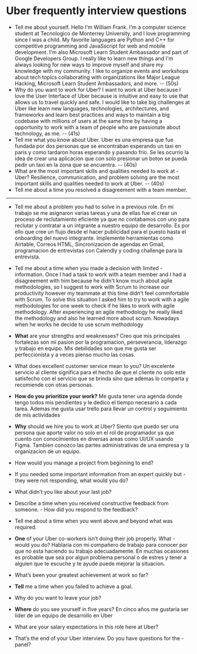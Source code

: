 # Uber frequently interview questions
- Tell me about yourself.
Hello I'm William Frank. I'm a computer science student at Tecnologico de Monterrey University, and I love programming since I was a child. My favorite languages are Python and C++ for competitive programming and JavaSscript for web and mobile development. I'm also Microsoft Learn Student Ambassador and part of Google Developers Group. I really like to learn new things and I'm always looking for new ways to improve myself and share my knowledge with my community. I like to organize events and workshops about tech topics collaborating with organizations like Major League Hacking, Microsoft Learn Student Ambassadors, and more. -- (50s)
- Why do you want to work for Uber?
I want to work at Uber because I love the User Interface of Uber because is intuitive and easy to use that allows us to travel quickly and safe. I would like to take big challenges at Uber like learn new languages, technologies, architectures, and frameworks and learn best practices and ways to maintain a big codebase with millions of users at the same time by having a opportunity to work with a team of people who are passionate about technology, as me. -- (41s)
- Tell me what you know about Uber.
Uber es una empresa que fue fundada por dos personas que se encontraban esperando un taxi en paris y como tardaron horas esperando y pasando frio. Se les ocurrio la idea de crear una aplicacion que con solo presionar un boton se pueda pedir un taxi en la zona que se encuentra. -- (40s)
- What are the most important skills and qualities needed to work at - Uber?
Resilience, communication, and problem solving are the most important skills and qualities needed to work at Uber. -- (40s)
- Tell me about a time you resolved a disagreement with a team member.
---
- Tell me about a problem you had to solve in a previous role.
En mi trabajo se me asignaron varias tareas y una de ellas fue el crear un proceso de reclutamiento eficiente ya que no contabamos con uno para reclutar y contratar a un intgrante a nuestro equipo de desarrollo. Es por ello que cree un flujo desde el hacer publicidad para el puesto hasta el onboarding del nuevo integrante. Implemente herramientas como Airtable, Correos HTML, Sincronizacion de agendas en Gmail, programacion de entrevistas con Calendly y coding challenge para la entrevista.
- Tell me about a time when you made a decision with limited - information.
Once I had a task to work with a team member and I had a disagreement with him because he didn't know much about agile methodologies, so I suggest to work with Scrum to increase our productivity however my teammate at this time didn't feel commfortable with Scrum. To solve this situation I asked him to  try to work with a agile methodologies for one week to check if he likes to work with agile methodology. After experiencing an agile methodology he really liked the methodology and also he learned more about scrum. Nowadays when he works he decide to use scrum methodology
-  **What** are your strengths and weaknesses?
Creo que mis principales fortalezas son mi pasion por la programacion, perseverancia, liderazgo y trabajo en equipo. Mis debilidades son que me gusta ser perfeccionista y a veces pienso mucho las cosas.
- What does excellent customer service mean to you?
Un excelente servicio al cliente significa para el hecho de que el cliente no solo este satisfecho con el servicio que se brinda sino que ademas lo comparta y recomiende con otras personas.
- **How do you prioritize your work?**
Me gusta tener una agenda donde tengo todos mis pendientes y le dedico el tiempo necesario a cada tarea. Ademas me gusta usar trello para llevar un control y seguimiento de mis actividades
- **Why** should we hire you to work at Uber?
Siento que puedo ser una persona que aporte valor no solo en el rol de programador ya que cuento con conocimientos en diversas areas como UI/UX usando Figma. Tambien conozco las partes administrativas de una empresa y la organizacion de un equipo. 
- How would you manage a project from beginning to end?
- If you needed some important information from an expert quickly but - they were not responding, what would you do? 
- What didn’t you like about your last job?  
- Describe a time when you received constructive feedback from someone. - How did you respond to the feedback?  
- Tell me about a time when you went above and beyond what was required.

- **One** of your Uber co-workers isn’t doing their job properly. What - would you do?
Hablaria con mi compañero de trabajo para conocer por que no esta haciendo su trabajo adecuadamente. En muchas ocasiones es probable que sea por algun problema personal o de estres y tener a alguien que te escuche y te ayude puede mejorar la situacion.
- What’s been your greatest achievement at work so far?
- **Tell** me a time when you failed to achieve a goal.

- Why do you want to leave your job?
- **Where** do you see yourself in five years?
En cinco años me gustaria ser lider de un equipo de desarrollo en Uber
- What are your salary expectations in this role here at Uber?
- That’s the end of your Uber interview. Do you have questions for the - panel?